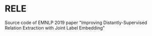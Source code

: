 # RELE
Source code of EMNLP 2019 paper "Improving Distantly-Supervised Relation Extraction with Joint Label Embedding"
